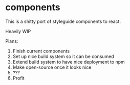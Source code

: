components
==========

This is a shitty port of styleguide components to react.

Heavily WIP

Plans:
1. Finish current components
2. Set up nice build system so it can be consumed
3. Extend build system to have nice deployment to npm
4. Make open-source once it looks nice
5. ???
6. Profit
